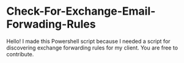 # Check-For-Exchange-Email-Forwading-Rules
Hello!
I made this Powershell script because I needed a script for discovering exchange forwarding rules for my client.
You are free to contribute.

